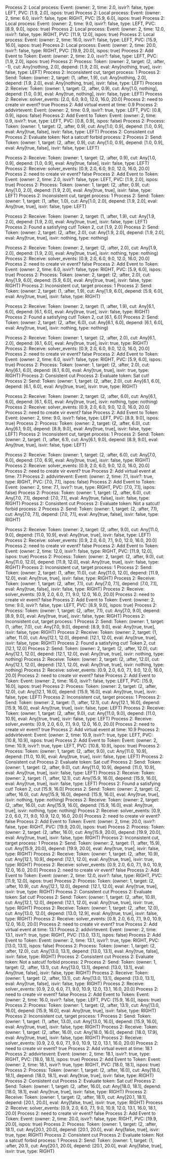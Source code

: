 Process 2: Local process: Event: (owner: 2, time: 2.0, isvir?: false, type: LEFT, PVC: [1.9, 2.0], ispos: true)
Process 2: Local process: Event: (owner: 2, time: 6.0, isvir?: false, type: RIGHT, PVC: [5.9, 6.0], ispos: true)
Process 2: Local process: Event: (owner: 2, time: 9.0, isvir?: false, type: LEFT, PVC: [8.9, 9.0], ispos: true)
Process 2: Local process: Event: (owner: 2, time: 12.0, isvir?: false, type: RIGHT, PVC: [11.9, 12.0], ispos: true)
Process 2: Local process: Event: (owner: 2, time: 16.0, isvir?: false, type: LEFT, PVC: [15.9, 16.0], ispos: true)
Process 2: Local process: Event: (owner: 2, time: 20.0, isvir?: false, type: RIGHT, PVC: [19.9, 20.0], ispos: true)
Process 2: Add Event to Token: Event: (owner: 2, time: 2.0, isvir?: false, type: LEFT, PVC: [1.9, 2.0], ispos: true)
Process 2: Process: Token: (owner: 2, target: (2, :after, -1), cut: Any[nothing, 2.0], depend: [1.9, 2.0], eval: Any[nothing, true], isvir: false, type: LEFT)
Process 2: Inconsistent cut, target process: 1
Process 2: Send: Token: (owner: 2, target: (1, :after, 1.9), cut: Any[nothing, 2.0], depend: [1.9, 2.0], eval: Any[nothing, true], isvir: false, type: LEFT)
Process 2: Receive: Token: (owner: 1, target: (2, :after, 0.9), cut: Any[1.0, nothing], depend: [1.0, 0.9], eval: Any[true, nothing], isvir: false, type: LEFT)
Process 2: Receive: solver_events: [2.0, 6.0, 9.0, 12.0, 16.0, 20.0]
Process 2: need to create vir event? true
Process 2: Add virtual event at time: 0.9
Process 2: addvirtevent: Event: (owner: 2, time: 0.9, isvir?: true, type: LEFT, PVC: [0.8, 0.9], ispos: false)
Process 2: Add Event to Token: Event: (owner: 2, time: 0.9, isvir?: true, type: LEFT, PVC: [0.8, 0.9], ispos: false)
Process 2: Process: Token: (owner: 1, target: (2, :after, 0.9), cut: Any[1.0, 0.9], depend: [1.0, 0.9], eval: Any[true, false], isvir: false, type: LEFT)
Process 2: Consistent cut
Process 2: Evaluate token: Not a satcut! forbid process: 2
Process 2: Send: Token: (owner: 1, target: (2, :after, 0.9), cut: Any[1.0, 0.9], depend: [1.0, 0.9], eval: Any[true, false], isvir: false, type: LEFT)

Process 2: Receive: Token: (owner: 1, target: (2, :after, 0.9), cut: Any[1.0, 0.9], depend: [1.0, 0.9], eval: Any[true, false], isvir: false, type: LEFT)
Process 2: Receive: solver_events: [0.9, 2.0, 6.0, 9.0, 12.0, 16.0, 20.0]
Process 2: need to create vir event? false
Process 2: Add Event to Token: Event: (owner: 2, time: 2.0, isvir?: false, type: LEFT, PVC: [1.9, 2.0], ispos: true)
Process 2: Process: Token: (owner: 1, target: (2, :after, 0.9), cut: Any[1.0, 2.0], depend: [1.9, 2.0], eval: Any[true, true], isvir: false, type: LEFT)
Process 2: Inconsistent cut, target process: 1
Process 2: Send: Token: (owner: 1, target: (1, :after, 1.0), cut: Any[1.0, 2.0], depend: [1.9, 2.0], eval: Any[true, true], isvir: false, type: LEFT)

Process 2: Receive: Token: (owner: 2, target: (1, :after, 1.9), cut: Any[1.9, 2.0], depend: [1.9, 2.0], eval: Any[true, true], isvir: false, type: LEFT)
Process 2: Found a satisfying cut! Token 2, cut [1.9, 2.0]
Process 2: Send: Token: (owner: 2, target: (2, :after, 2.0), cut: Any[1.9, 2.0], depend: [1.9, 2.0], eval: Any[true, true], isvir: nothing, type: nothing)

Process 2: Receive: Token: (owner: 2, target: (2, :after, 2.0), cut: Any[1.9, 2.0], depend: [1.9, 2.0], eval: Any[true, true], isvir: nothing, type: nothing)
Process 2: Receive: solver_events: [0.9, 2.0, 6.0, 9.0, 12.0, 16.0, 20.0]
Process 2: need to create vir event? false
Process 2: Add Event to Token: Event: (owner: 2, time: 6.0, isvir?: false, type: RIGHT, PVC: [5.9, 6.0], ispos: true)
Process 2: Process: Token: (owner: 2, target: (2, :after, 2.0), cut: Any[1.9, 6.0], depend: [5.9, 6.0], eval: Any[true, true], isvir: false, type: RIGHT)
Process 2: Inconsistent cut, target process: 1
Process 2: Send: Token: (owner: 2, target: (1, :after, 1.9), cut: Any[1.9, 6.0], depend: [5.9, 6.0], eval: Any[true, true], isvir: false, type: RIGHT)

Process 2: Receive: Token: (owner: 2, target: (1, :after, 1.9), cut: Any[6.1, 6.0], depend: [6.1, 6.0], eval: Any[true, true], isvir: false, type: RIGHT)
Process 2: Found a satisfying cut! Token 2, cut [6.1, 6.0]
Process 2: Send: Token: (owner: 2, target: (2, :after, 6.0), cut: Any[6.1, 6.0], depend: [6.1, 6.0], eval: Any[true, true], isvir: nothing, type: nothing)

Process 2: Receive: Token: (owner: 1, target: (2, :after, 2.0), cut: Any[6.1, 2.0], depend: [6.1, 6.0], eval: Any[true, true], isvir: true, type: RIGHT)
Process 2: Receive: solver_events: [0.9, 2.0, 6.0, 9.0, 12.0, 16.0, 20.0]
Process 2: need to create vir event? false
Process 2: Add Event to Token: Event: (owner: 2, time: 6.0, isvir?: false, type: RIGHT, PVC: [5.9, 6.0], ispos: true)
Process 2: Process: Token: (owner: 1, target: (2, :after, 2.0), cut: Any[6.1, 6.0], depend: [6.1, 6.0], eval: Any[true, true], isvir: true, type: RIGHT)
Process 2: Consistent cut
Process 2: Evaluate token: Sat cut!
Process 2: Send: Token: (owner: 1, target: (2, :after, 2.0), cut: Any[6.1, 6.0], depend: [6.1, 6.0], eval: Any[true, true], isvir: true, type: RIGHT)

Process 2: Receive: Token: (owner: 2, target: (2, :after, 6.0), cut: Any[6.1, 6.0], depend: [6.1, 6.0], eval: Any[true, true], isvir: nothing, type: nothing)
Process 2: Receive: solver_events: [0.9, 2.0, 6.0, 9.0, 12.0, 16.0, 20.0]
Process 2: need to create vir event? false
Process 2: Add Event to Token: Event: (owner: 2, time: 9.0, isvir?: false, type: LEFT, PVC: [8.9, 9.0], ispos: true)
Process 2: Process: Token: (owner: 2, target: (2, :after, 6.0), cut: Any[6.1, 9.0], depend: [8.9, 9.0], eval: Any[true, true], isvir: false, type: LEFT)
Process 2: Inconsistent cut, target process: 1
Process 2: Send: Token: (owner: 2, target: (1, :after, 6.1), cut: Any[6.1, 9.0], depend: [8.9, 9.0], eval: Any[true, true], isvir: false, type: LEFT)

Process 2: Receive: Token: (owner: 1, target: (2, :after, 6.0), cut: Any[7.0, 6.0], depend: [7.0, 6.9], eval: Any[true, true], isvir: false, type: RIGHT)
Process 2: Receive: solver_events: [0.9, 2.0, 6.0, 9.0, 12.0, 16.0, 20.0]
Process 2: need to create vir event? true
Process 2: Add virtual event at time: 7.1
Process 2: addvirtevent: Event: (owner: 2, time: 7.1, isvir?: true, type: RIGHT, PVC: [7.0, 7.1], ispos: false)
Process 2: Add Event to Token: Event: (owner: 2, time: 7.1, isvir?: true, type: RIGHT, PVC: [7.0, 7.1], ispos: false)
Process 2: Process: Token: (owner: 1, target: (2, :after, 6.0), cut: Any[7.0, 7.1], depend: [7.0, 7.1], eval: Any[true, false], isvir: false, type: RIGHT)
Process 2: Consistent cut
Process 2: Evaluate token: Not a satcut! forbid process: 2
Process 2: Send: Token: (owner: 1, target: (2, :after, 7.1), cut: Any[7.0, 7.1], depend: [7.0, 7.1], eval: Any[true, false], isvir: false, type: RIGHT)

Process 2: Receive: Token: (owner: 2, target: (2, :after, 9.0), cut: Any[11.0, 9.0], depend: [11.0, 10.9], eval: Any[true, true], isvir: false, type: LEFT)
Process 2: Receive: solver_events: [0.9, 2.0, 6.0, 7.1, 9.0, 12.0, 16.0, 20.0]
Process 2: need to create vir event? false
Process 2: Add Event to Token: Event: (owner: 2, time: 12.0, isvir?: false, type: RIGHT, PVC: [11.9, 12.0], ispos: true)
Process 2: Process: Token: (owner: 2, target: (2, :after, 9.0), cut: Any[11.0, 12.0], depend: [11.9, 12.0], eval: Any[true, true], isvir: false, type: RIGHT)
Process 2: Inconsistent cut, target process: 1
Process 2: Send: Token: (owner: 2, target: (1, :after, 11.0), cut: Any[11.0, 12.0], depend: [11.9, 12.0], eval: Any[true, true], isvir: false, type: RIGHT)
Process 2: Receive: Token: (owner: 1, target: (2, :after, 7.1), cut: Any[7.0, 7.1], depend: [7.0, 7.1], eval: Any[true, false], isvir: false, type: RIGHT)
Process 2: Receive: solver_events: [0.9, 2.0, 6.0, 7.1, 9.0, 12.0, 16.0, 20.0]
Process 2: need to create vir event? false
Process 2: Add Event to Token: Event: (owner: 2, time: 9.0, isvir?: false, type: LEFT, PVC: [8.9, 9.0], ispos: true)
Process 2: Process: Token: (owner: 1, target: (2, :after, 7.1), cut: Any[7.0, 9.0], depend: [8.9, 9.0], eval: Any[true, true], isvir: false, type: RIGHT)
Process 2: Inconsistent cut, target process: 1
Process 2: Send: Token: (owner: 1, target: (1, :after, 7.0), cut: Any[7.0, 9.0], depend: [8.9, 9.0], eval: Any[true, true], isvir: false, type: RIGHT)
Process 2: Receive: Token: (owner: 2, target: (1, :after, 11.0), cut: Any[12.1, 12.0], depend: [12.1, 12.0], eval: Any[true, true], isvir: false, type: RIGHT)
Process 2: Found a satisfying cut! Token 2, cut [12.1, 12.0]
Process 2: Send: Token: (owner: 2, target: (2, :after, 12.0), cut: Any[12.1, 12.0], depend: [12.1, 12.0], eval: Any[true, true], isvir: nothing, type: nothing)
Process 2: Receive: Token: (owner: 2, target: (2, :after, 12.0), cut: Any[12.1, 12.0], depend: [12.1, 12.0], eval: Any[true, true], isvir: nothing, type: nothing)
Process 2: Receive: solver_events: [0.9, 2.0, 6.0, 7.1, 9.0, 12.0, 16.0, 20.0]
Process 2: need to create vir event? false
Process 2: Add Event to Token: Event: (owner: 2, time: 16.0, isvir?: false, type: LEFT, PVC: [15.9, 16.0], ispos: true)
Process 2: Process: Token: (owner: 2, target: (2, :after, 12.0), cut: Any[12.1, 16.0], depend: [15.9, 16.0], eval: Any[true, true], isvir: false, type: LEFT)
Process 2: Inconsistent cut, target process: 1
Process 2: Send: Token: (owner: 2, target: (1, :after, 12.1), cut: Any[12.1, 16.0], depend: [15.9, 16.0], eval: Any[true, true], isvir: false, type: LEFT)
Process 2: Receive: Token: (owner: 1, target: (2, :after, 9.0), cut: Any[11.0, 9.0], depend: [11.0, 10.9], eval: Any[true, true], isvir: false, type: LEFT)
Process 2: Receive: solver_events: [0.9, 2.0, 6.0, 7.1, 9.0, 12.0, 16.0, 20.0]
Process 2: need to create vir event? true
Process 2: Add virtual event at time: 10.9
Process 2: addvirtevent: Event: (owner: 2, time: 10.9, isvir?: true, type: LEFT, PVC: [10.8, 10.9], ispos: true)
Process 2: Add Event to Token: Event: (owner: 2, time: 10.9, isvir?: true, type: LEFT, PVC: [10.8, 10.9], ispos: true)
Process 2: Process: Token: (owner: 1, target: (2, :after, 9.0), cut: Any[11.0, 10.9], depend: [11.0, 10.9], eval: Any[true, true], isvir: false, type: LEFT)
Process 2: Consistent cut
Process 2: Evaluate token: Sat cut!
Process 2: Send: Token: (owner: 1, target: (2, :after, 9.0), cut: Any[11.0, 10.9], depend: [11.0, 10.9], eval: Any[true, true], isvir: false, type: LEFT)
Process 2: Receive: Token: (owner: 2, target: (1, :after, 12.1), cut: Any[15.9, 16.0], depend: [15.9, 16.0], eval: Any[true, true], isvir: false, type: LEFT)
Process 2: Found a satisfying cut! Token 2, cut [15.9, 16.0]
Process 2: Send: Token: (owner: 2, target: (2, :after, 16.0), cut: Any[15.9, 16.0], depend: [15.9, 16.0], eval: Any[true, true], isvir: nothing, type: nothing)
Process 2: Receive: Token: (owner: 2, target: (2, :after, 16.0), cut: Any[15.9, 16.0], depend: [15.9, 16.0], eval: Any[true, true], isvir: nothing, type: nothing)
Process 2: Receive: solver_events: [0.9, 2.0, 6.0, 7.1, 9.0, 10.9, 12.0, 16.0, 20.0]
Process 2: need to create vir event? false
Process 2: Add Event to Token: Event: (owner: 2, time: 20.0, isvir?: false, type: RIGHT, PVC: [19.9, 20.0], ispos: true)
Process 2: Process: Token: (owner: 2, target: (2, :after, 16.0), cut: Any[15.9, 20.0], depend: [19.9, 20.0], eval: Any[true, true], isvir: false, type: RIGHT)
Process 2: Inconsistent cut, target process: 1
Process 2: Send: Token: (owner: 2, target: (1, :after, 15.9), cut: Any[15.9, 20.0], depend: [19.9, 20.0], eval: Any[true, true], isvir: false, type: RIGHT)
Process 2: Receive: Token: (owner: 1, target: (2, :after, 10.9), cut: Any[12.1, 10.9], depend: [12.1, 12.0], eval: Any[true, true], isvir: true, type: RIGHT)
Process 2: Receive: solver_events: [0.9, 2.0, 6.0, 7.1, 9.0, 10.9, 12.0, 16.0, 20.0]
Process 2: need to create vir event? false
Process 2: Add Event to Token: Event: (owner: 2, time: 12.0, isvir?: false, type: RIGHT, PVC: [11.9, 12.0], ispos: true)
Process 2: Process: Token: (owner: 1, target: (2, :after, 10.9), cut: Any[12.1, 12.0], depend: [12.1, 12.0], eval: Any[true, true], isvir: true, type: RIGHT)
Process 2: Consistent cut
Process 2: Evaluate token: Sat cut!
Process 2: Send: Token: (owner: 1, target: (2, :after, 10.9), cut: Any[12.1, 12.0], depend: [12.1, 12.0], eval: Any[true, true], isvir: true, type: RIGHT)
Process 2: Receive: Token: (owner: 1, target: (2, :after, 12.0), cut: Any[13.0, 12.0], depend: [13.0, 12.9], eval: Any[true, true], isvir: false, type: RIGHT)
Process 2: Receive: solver_events: [0.9, 2.0, 6.0, 7.1, 9.0, 10.9, 12.0, 16.0, 20.0]
Process 2: need to create vir event? true
Process 2: Add virtual event at time: 13.1
Process 2: addvirtevent: Event: (owner: 2, time: 13.1, isvir?: true, type: RIGHT, PVC: [13.0, 13.1], ispos: false)
Process 2: Add Event to Token: Event: (owner: 2, time: 13.1, isvir?: true, type: RIGHT, PVC: [13.0, 13.1], ispos: false)
Process 2: Process: Token: (owner: 1, target: (2, :after, 12.0), cut: Any[13.0, 13.1], depend: [13.0, 13.1], eval: Any[true, false], isvir: false, type: RIGHT)
Process 2: Consistent cut
Process 2: Evaluate token: Not a satcut! forbid process: 2
Process 2: Send: Token: (owner: 1, target: (2, :after, 13.1), cut: Any[13.0, 13.1], depend: [13.0, 13.1], eval: Any[true, false], isvir: false, type: RIGHT)
Process 2: Receive: Token: (owner: 1, target: (2, :after, 13.1), cut: Any[13.0, 13.1], depend: [13.0, 13.1], eval: Any[true, false], isvir: false, type: RIGHT)
Process 2: Receive: solver_events: [0.9, 2.0, 6.0, 7.1, 9.0, 10.9, 12.0, 13.1, 16.0, 20.0]
Process 2: need to create vir event? false
Process 2: Add Event to Token: Event: (owner: 2, time: 16.0, isvir?: false, type: LEFT, PVC: [15.9, 16.0], ispos: true)
Process 2: Process: Token: (owner: 1, target: (2, :after, 13.1), cut: Any[13.0, 16.0], depend: [15.9, 16.0], eval: Any[true, true], isvir: false, type: RIGHT)
Process 2: Inconsistent cut, target process: 1
Process 2: Send: Token: (owner: 1, target: (1, :after, 13.0), cut: Any[13.0, 16.0], depend: [15.9, 16.0], eval: Any[true, true], isvir: false, type: RIGHT)
Process 2: Receive: Token: (owner: 1, target: (2, :after, 16.0), cut: Any[18.0, 16.0], depend: [18.0, 17.9], eval: Any[true, true], isvir: false, type: RIGHT)
Process 2: Receive: solver_events: [0.9, 2.0, 6.0, 7.1, 9.0, 10.9, 12.0, 13.1, 16.0, 20.0]
Process 2: need to create vir event? true
Process 2: Add virtual event at time: 18.1
Process 2: addvirtevent: Event: (owner: 2, time: 18.1, isvir?: true, type: RIGHT, PVC: [18.0, 18.1], ispos: true)
Process 2: Add Event to Token: Event: (owner: 2, time: 18.1, isvir?: true, type: RIGHT, PVC: [18.0, 18.1], ispos: true)
Process 2: Process: Token: (owner: 1, target: (2, :after, 16.0), cut: Any[18.0, 18.1], depend: [18.0, 18.1], eval: Any[true, true], isvir: false, type: RIGHT)
Process 2: Consistent cut
Process 2: Evaluate token: Sat cut!
Process 2: Send: Token: (owner: 1, target: (2, :after, 16.0), cut: Any[18.0, 18.1], depend: [18.0, 18.1], eval: Any[true, true], isvir: false, type: RIGHT)
Process 2: Receive: Token: (owner: 1, target: (2, :after, 18.1), cut: Any[20.1, 18.1], depend: [20.1, 20.0], eval: Any[false, true], isvir: true, type: RIGHT)
Process 2: Receive: solver_events: [0.9, 2.0, 6.0, 7.1, 9.0, 10.9, 12.0, 13.1, 16.0, 18.1, 20.0]
Process 2: need to create vir event? false
Process 2: Add Event to Token: Event: (owner: 2, time: 20.0, isvir?: false, type: RIGHT, PVC: [19.9, 20.0], ispos: true)
Process 2: Process: Token: (owner: 1, target: (2, :after, 18.1), cut: Any[20.1, 20.0], depend: [20.1, 20.0], eval: Any[false, true], isvir: true, type: RIGHT)
Process 2: Consistent cut
Process 2: Evaluate token: Not a satcut! forbid process: 1
Process 2: Send: Token: (owner: 1, target: (1, :after, 20.1), cut: Any[20.1, 20.0], depend: [20.1, 20.0], eval: Any[false, true], isvir: true, type: RIGHT)
